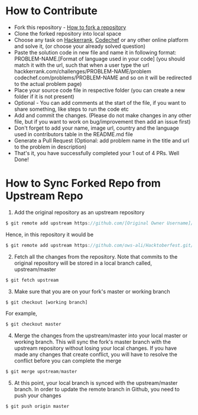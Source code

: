 # How to Contribute


- Fork this repository - [How to fork a repository](https://services.github.com/on-demand/intro-to-github/create-pull-request)
- Clone the forked repository into local space
- Choose any task on [Hackerrank](https://www.hackerrank.com/), [Codechef](https://www.codechef.com/) or any other online platform and solve it, (or choose your already solved question)
- Paste the solution code in new file and name it in following format:
PROBLEM-NAME.[Format of language used in your code]
(you should match it with the url, such that when a user type the url 
hackkerrank.com/challenges/PROBLEM-NAME/problem
codechef.com/problems/PROBLEM-NAME
and so on
it will be redirected to the actual problem page)
- Place your source code file in respective folder (you can create a new folder if it is not present)
- Optional - You can add comments at the start of the file, if you want to share something, like steps to run the code etc
- Add and commit the changes. (Please do not make changes in any other file, but if you want to work on bug/improvement then add an issue first)
- Don't forget to add your name, image url, country and the language used in contributors table in the README.md file
- Generate a Pull Request (Optional: add problem name in the title and url to the problem in description)
- That's it, you have successfully completed your 1 out of 4 PRs. Well Done!


# How to Sync Forked Repo from Upstream Repo


1. Add the original repository as an upstream repository
```javascript
$ git remote add upstream https://github.com/[Original Owner Username]/[Original Repository].git
```
Hence, in this repository it would be
```javascript
$ git remote add upstream https://github.com/ows-ali/Hacktoberfest.git/
```

2. Fetch all the changes from the repository. Note that commits to the original repository will be stored in a local branch called, upstream/master
```javascript
$ git fetch upstream
```

3. Make sure that you are on your fork's master or working branch
```javascript
$ git checkout [working branch]
```
For example,
```javascript
$ git checkout master
```

4. Merge the changes from the upstream/master into  your local master or working branch. This will sync the fork's master branch with the upstream repository without losing your local changes. If you have made any changes that create conflict, you will have to resolve the conflict before you can complete the merge
```javascript
$ git merge upstream/master
```

5. At this point, your local branch is synced with the upstream/master branch. In order to update the remote branch in Github, you need to push your changes
```javascript
$ git push origin master
```
